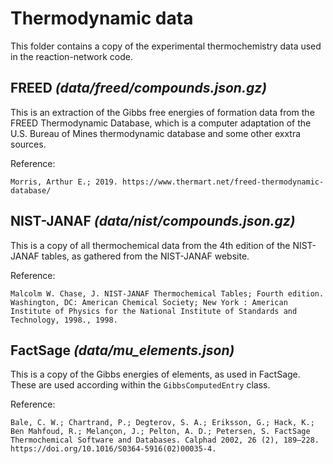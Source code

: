 # Thermodynamic data

This folder contains a copy of the experimental thermochemistry data used in the
reaction-network code.

## FREED _(data/freed/compounds.json.gz)_

This is an extraction of the Gibbs free energies of formation data from the FREED Thermodynamic
Database, which is a computer adaptation of the U.S. Bureau of Mines thermodynamic
database and some other exxtra sources.

Reference:

    Morris, Arthur E.; 2019. https://www.thermart.net/freed-thermodynamic-database/

## NIST-JANAF _(data/nist/compounds.json.gz)_

This is a copy of all thermochemical data from the 4th edition of the NIST-JANAF tables,
as gathered from the NIST-JANAF website.

Reference:

    Malcolm W. Chase, J. NIST-JANAF Thermochemical Tables; Fourth edition. Washington, DC: American Chemical Society; New York : American Institute of Physics for the National Institute of Standards and Technology, 1998., 1998.

## FactSage _(data/mu_elements.json)_

This is a copy of the Gibbs energies of elements, as used in FactSage. These are used
according within the `GibbsComputedEntry` class.

Reference:

    Bale, C. W.; Chartrand, P.; Degterov, S. A.; Eriksson, G.; Hack, K.; Ben Mahfoud, R.; Melançon, J.; Pelton, A. D.; Petersen, S. FactSage Thermochemical Software and Databases. Calphad 2002, 26 (2), 189–228. https://doi.org/10.1016/S0364-5916(02)00035-4.
